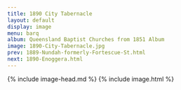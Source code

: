 ```yaml
---
title: 1890 City Tabernacle
layout: default
display: image
menu: barq
album: Queensland Baptist Churches from 1851 Album
image: 1890-City-Tabernacle.jpg
prev: 1889-Nundah-formerly-Fortescue-St.html
next: 1890-Enoggera.html
---
```

{% include image-head.md %}
{% include image.html %}